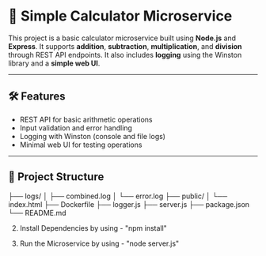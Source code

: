 # 🧮 Simple Calculator Microservice

This project is a basic calculator microservice built using **Node.js** and **Express**. It supports **addition**, **subtraction**, **multiplication**, and **division** through REST API endpoints. It also includes **logging** using the Winston library and a **simple web UI**.

---

## 🛠️ Features

- REST API for basic arithmetic operations
- Input validation and error handling
- Logging with Winston (console and file logs)
- Minimal web UI for testing operations

---

## 📁 Project Structure
 
├── logs/ │ 
├── combined.log │
    └── error.log 
├── public/ │ 
    └── index.html 
├── Dockerfile 
├── logger.js 
├── server.js 
├── package.json 
└── README.md

2. Install Dependencies by using - "npm install"

3. Run the Microservice by using - "node server.js"
